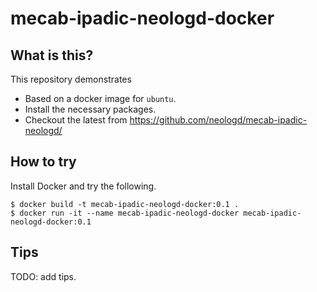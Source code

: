 # mecab-ipadic-neologd-docker

## What is this?
This repository demonstrates 
* Based on a docker image for `ubuntu`.
* Install the necessary packages.
* Checkout the latest from https://github.com/neologd/mecab-ipadic-neologd/

## How to try
Install Docker and try the following.
```
$ docker build -t mecab-ipadic-neologd-docker:0.1 .
$ docker run -it --name mecab-ipadic-neologd-docker mecab-ipadic-neologd-docker:0.1
```

## Tips
TODO: add tips.
